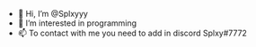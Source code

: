 - 👋 Hi, I’m @Splxyyy
- 👀 I’m interested in programming 
- 📫 To contact with me you need to add in discord Splxy#7772

<!---
Splxyyy/Splxyyy is a ✨ special ✨ repository because its `README.md` (this file) appears on your GitHub profile.
You can click the Preview link to take a look at your changes.
--->
